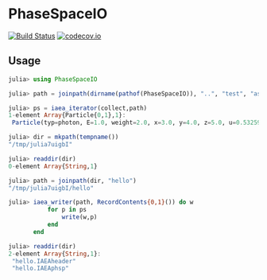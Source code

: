 # PhaseSpaceIO

[![Build Status](https://travis-ci.org/jw3126/PhaseSpaceIO.jl.svg?branch=master)](https://travis-ci.org/jw3126/PhaseSpaceIO.jl)
[![codecov.io](https://codecov.io/github/jw3126/PhaseSpaceIO.jl/coverage.svg?branch=master)](http://codecov.io/github/jw3126/PhaseSpaceIO.jl?branch=master)

## Usage

```julia
julia> using PhaseSpaceIO

julia> path = joinpath(dirname(pathof(PhaseSpaceIO)), "..", "test", "assets","some_file.IAEAphsp");

julia> ps = iaea_iterator(collect,path)
1-element Array{Particle{0,1},1}:
 Particle(typ=photon, E=1.0, weight=2.0, x=3.0, y=4.0, z=5.0, u=0.53259337, v=0.3302265, w=-0.7792912, new_history=true, extra_floats=(), extra_ints=(13,))

julia> dir = mkpath(tempname())
"/tmp/julia7uigbI"

julia> readdir(dir)
0-element Array{String,1}

julia> path = joinpath(dir, "hello")
"/tmp/julia7uigbI/hello"

julia> iaea_writer(path, RecordContents{0,1}()) do w
           for p in ps
               write(w,p)
           end
       end

julia> readdir(dir)
2-element Array{String,1}:
 "hello.IAEAheader"
 "hello.IAEAphsp"  
```
